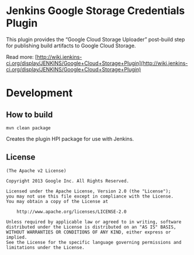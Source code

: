 Jenkins Google Storage Credentials Plugin
=====================

This plugin provides the “Google Cloud Storage Uploader” post-build step for publishing build artifacts to Google Cloud Storage.

Read more: [http://wiki.jenkins-ci.org/display/JENKINS/Google+Cloud+Storage+Plugin](http://wiki.jenkins-ci.org/display/JENKINS/Google+Cloud+Storage+Plugin)

Development
===========

How to build
--------------

	mvn clean package

Creates the plugin HPI package for use with Jenkins.


License
-------

	(The Apache v2 License)

    Copyright 2013 Google Inc. All Rights Reserved.

    Licensed under the Apache License, Version 2.0 (the "License");
    you may not use this file except in compliance with the License.
    You may obtain a copy of the License at

        http://www.apache.org/licenses/LICENSE-2.0

    Unless required by applicable law or agreed to in writing, software
    distributed under the License is distributed on an "AS IS" BASIS,
    WITHOUT WARRANTIES OR CONDITIONS OF ANY KIND, either express or implied.
    See the License for the specific language governing permissions and
    limitations under the License.
